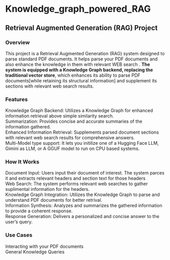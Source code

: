 # Knowledge_graph_powered_RAG
## Retrieval Augmented Generation (RAG) Project
### Overview
This project is a Retrieval Augmented Generation (RAG) system designed to parse standard PDF documents. It helps parse your PDF documents and also enhance the knowledge in them with relevant WEB search . **The system is equipped with a Knowledge Graph backend, replacing the traditional vector store**, which enhances its ability to parse PDF documents[while retaining its structural information] and supplement its sections with relevant web search results.

### Features
Knowledge Graph Backend: Utilizes a Knowledge Graph for enhanced information retrieval above simple similarity search.  
Summarization: Provides concise and accurate summaries of the information gathered.  
Enhanced Information Retrieval: Supplements parsed document sections with relevant web search results for comprehensive answers.  
Multi-Model type support: It lets you initilize one of a Hugging Face LLM, Gimini as LLM, or A GGUF model to run on CPU based systems.  
### How It Works
Document Input: Users input their document of interest. The system parces it and extracts relevant headers and section text for those headers  
Web Search: The system performs relevant web searches to gather suplimental information for the headers.  
Knowledge Graph Integration: Utilizes the Knowledge Graph to parse and understand PDF documents for better retrival.  
Information Synthesis: Analyzes and summarizes the gathered information to provide a coherent response.  
Response Generation: Delivers a personalized and concise answer to the user’s query.  
### Use Cases
Interacting with your PDF documents   
General Knowledge Queries
